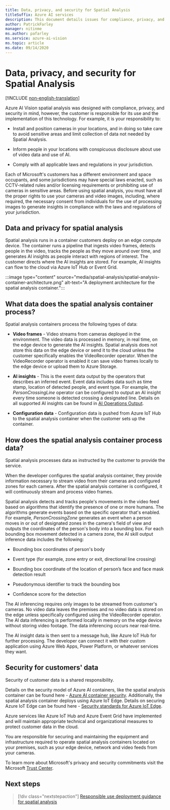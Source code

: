 ```yaml
---
title: Data, privacy, and security for Spatial Analysis
titleSuffix: Azure AI services
description: This document details issues for compliance, privacy, and security for an Azure AI Vision spatial analysis container deployment.
author: PatrickFarley
manager: nitinme
ms.author: pafarley
ms.service: azure-ai-vision
ms.topic: article
ms.date: 09/14/2020
---
```


# Data, privacy, and security for Spatial Analysis

[!INCLUDE [non-english-translation](/azure/ai-foundry/responsible-ai/includes/non-english-translation)]

Azure AI Vision spatial analysis was designed with compliance, privacy, and security in mind, however, the customer is responsible for its use and the implementation of this technology. For example, it is your responsibility to:

- Install and position cameras in your locations, and in doing so take care to avoid sensitive areas and limit collection of data not needed by Spatial Analysis.

- Inform people in your locations with conspicuous disclosure about use of video data and use of AI.

- Comply with all applicable laws and regulations in your jurisdiction.

Each of Microsoft's customers has a different environment and space occupants, and some jurisdictions may have special laws enacted, such as CCTV-related rules and/or licensing requirements or prohibiting use of cameras in sensitive areas. Before using spatial analysis, you must have all the proper rights to use your cameras and video images, including, where required, the necessary consent from individuals for the use of processing images to generate insights in compliance with the laws and regulations of your jurisdiction.

## Data and privacy for spatial analysis

Spatial analysis runs in a container customers deploy on an edge compute device. The container runs a pipeline that ingests video frames, detects people in the video, tracks the people as they move around over time, and generates AI insights as people interact with regions of interest. The customer directs where the AI insights are stored. For example, AI insights can flow to the cloud via Azure IoT Hub or Event Grid.

:::image type="content" source="media/spatial-analysis/spatial-analysis-container-architecture.png" alt-text="A deployment architecture for the spatial analysis container.":::

## What data does the spatial analysis container process?

Spatial analysis containers process the following types of data:

- **Video frames** - Video streams from cameras deployed in the environment. The video data is processed in memory, in real time, on the edge device to generate the AI insights. Spatial analysis does not store this data on the edge device or send it to the cloud unless the customer specifically enables the VideoRecorder operator. When the VideoRecorder operator is enabled it can save video frames locally to the edge device or upload them to Azure Storage.

- **AI insights** - This is the event data output by the operators that describes an inferred event. Event data includes data such as time stamp, location of detected people, and event type. For example, the *PersonCrossingLine* operator can be configured to output an AI insight every time someone is detected crossing a designated line. Details on all supported AI insights can be found in [AI Operations Output](/azure/ai-services/computer-vision/spatial-analysis-operations).

- **Configuration data** - Configuration data is pushed from Azure IoT Hub to the spatial analysis container when the customer sets up the container.

## How does the spatial analysis container process data?

Spatial analysis processes data as instructed by the customer to provide the service.

When the developer configures the spatial analysis container, they provide information necessary to stream video from their cameras and configured zones for each camera. After the spatial analysis container is configured, it will continuously stream and process video frames.

Spatial analysis detects and tracks people's movements in the video feed based on algorithms that identify the presence of one or more humans. The algorithms generate events based on the specific operator that's enabled. For example, *PersonCrossingZone* generates an event when a person moves in or out of designated zones in the camera's field of view and outputs the coordinates of the person's body into a bounding box. For each bounding box movement detected in a camera zone, the AI skill output inference data includes the following:

- Bounding box coordinates of person's body

- Event type (for example, zone entry or exit, directional line crossing)

- Bounding box coordinate of the location of person’s face and face mask detection result  

- Pseudonymous identifier to track the bounding box

- Confidence score for the detection

The AI inferencing requires only images to be streamed from customer's cameras. No video data leaves the premises and no video data is stored on the edge unless specifically configured using the VideoRecorder operator. The AI data inferencing is performed locally in memory on the edge device without storing video footage. The data inferencing occurs near real-time.

The AI insight data is then sent to a message hub, like Azure IoT Hub for further processing. The developer can connect it with their custom application using Azure Web Apps, Power Platform, or whatever services they want.

## Security for customers' data

Security of customer data is a shared responsibility.

Details on the security model of Azure AI containers, like the spatial analysis container can be found here - [Azure AI container security](/azure/ai-services/cognitive-services-container-support?tabs=luis#azure-cognitive-services-container-security). Additionally, the spatial analysis container deploys using Azure IoT
Edge. Details on securing Azure IoT Edge can be found here - [Security standards for Azure IoT Edge](/azure/iot-edge/security).

Azure services like Azure IoT Hub and Azure Event Grid have implemented and will maintain appropriate technical and organizational measures to protect customer data in the cloud.

You are responsible for securing and maintaining the equipment and infrastructure required to operate spatial analysis containers located on your premises, such as your edge device, network and video feeds from your cameras.

To learn more about Microsoft's privacy and security commitments visit the Microsoft [Trust Center](https://www.microsoft.com/TrustCenter/CloudServices/Azure/default.aspx).

## Next steps

> [!div class="nextstepaction"]
> [Responsible use deployment guidance for spatial analysis](/azure/ai-foundry/responsible-ai/computer-vision/responsible-use-deployment?context=%2fazure%2fcognitive-services%2fComputer-vision%2fcontext%2fcontext)

